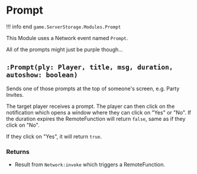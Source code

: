 # Prompt
!!! info end
    ``game.ServerStorage.Modules.Prompt``

This Module uses a Network event named ``Prompt``.

All of the prompts might just be purple though...

## ``:Prompt(ply: Player, title, msg, duration, autoshow: boolean)``
Sends one of those prompts at the top of someone's screen, e.g. Party Invites.

The target player receives a prompt. The player can then click on the notification which opens a window where they can click on "Yes" or "No". If the duration expires the RemoteFunction will return ``false``, same as if they click on "No".

If they click on "Yes", it will return ``true``.

### Returns
* Result from ``Network:invoke`` which triggers a RemoteFunction.